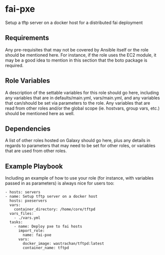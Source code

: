 fai-pxe
=========

Setup a tftp server on a docker host for a distributed fai deployment

Requirements
------------

Any pre-requisites that may not be covered by Ansible itself or the role should be mentioned here. For instance, if the role uses the EC2 module, it may be a good idea to mention in this section that the boto package is required.

Role Variables
--------------

A description of the settable variables for this role should go here, including any variables that are in defaults/main.yml, vars/main.yml, and any variables that can/should be set via parameters to the role. Any variables that are read from other roles and/or the global scope (ie. hostvars, group vars, etc.) should be mentioned here as well.

Dependencies
------------

A list of other roles hosted on Galaxy should go here, plus any details in regards to parameters that may need to be set for other roles, or variables that are used from other roles.

Example Playbook
----------------

Including an example of how to use your role (for instance, with variables passed in as parameters) is always nice for users too:

    - hosts: servers
    - name: Setup tftp server on a docker host
      hosts: pxeservers
      vars:
        container_directory: /home/core/tftpd
      vars_files:
        - ./vars.yml
      tasks:
        - name: Deploy pxe to fai hosts
          import_role:
            name: fai-pxe
          vars:
            docker_image: wastrachan/tftpd:latest
            container_name: tftpd